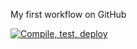 My first workflow on GitHub

[![Compile, test, deploy](https://github.com/kohziyi95/day22-giphyApp/actions/workflows/main.yaml/badge.svg)](https://github.com/kohziyi95/day22-giphyApp/actions/workflows/main.yaml)